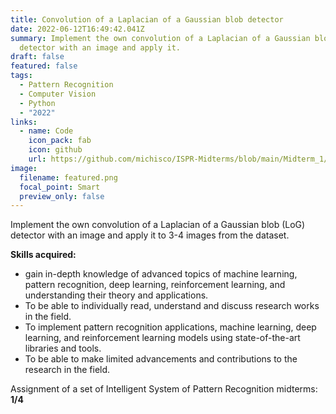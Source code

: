 ```yaml
---
title: Convolution of a Laplacian of a Gaussian blob detector
date: 2022-06-12T16:49:42.041Z
summary: Implement the own convolution of a Laplacian of a Gaussian blob (LoG)
  detector with an image and apply it.
draft: false
featured: false
tags:
  - Pattern Recognition
  - Computer Vision
  - Python
  - "2022"
links:
  - name: Code
    icon_pack: fab
    icon: github
    url: https://github.com/michisco/ISPR-Midterms/blob/main/Midterm_1/Assignment6.ipynb
image:
  filename: featured.png
  focal_point: Smart
  preview_only: false
---
```

Implement the own convolution of a Laplacian of a Gaussian blob (LoG) detector with an image and apply it to 3-4 images from the dataset.

**Skills acquired:** 

* gain in-depth knowledge of advanced topics of machine learning, pattern recognition, deep learning, reinforcement learning, and understanding their theory and applications.
* To be able to individually read, understand and discuss research works in the field.
* To implement pattern recognition applications, machine learning, deep learning, and reinforcement learning models using state-of-the-art libraries and tools.
* To be able to make limited advancements and contributions to the research in the field.



Assignment of a set of Intelligent System of Pattern Recognition midterms: **1/4**
